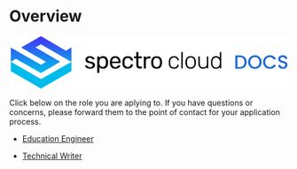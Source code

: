 # Overview

![Spectro Cloud logo with docs inline](/static/logo_landscape_for_white.png)

Click below on the role you are aplying to. If you have questions or concerns, please forward them to the point of contact for your application process. 

- [Education Engineer](./education-engineer/instructions.md)

- [Technical Writer](./technical-writer/instructions.md)
